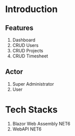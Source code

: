 # Introduction

## Features
1. Dashboard
2. CRUD Users
3. CRUD Projects
4. CRUD Timesheet

## Actor
1. Super Administrator
2. User

# Tech Stacks
1. Blazor Web Assembly NET6
2. WebAPI NET6
